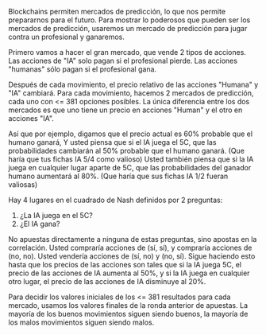 Blockchains permiten mercados de predicción, lo que nos permite prepararnos para el futuro.
Para mostrar lo poderosos que pueden ser los mercados de predicción, usaremos un mercado de predicción para jugar contra un profesional y ganaremos.

Primero vamos a hacer el gran mercado, que vende 2 tipos de acciones. Las acciones de "IA" solo pagan si el profesional pierde. Las acciones "humanas" sólo pagan si el profesional gana.

Después de cada movimiento, el precio relativo de las acciones "Humana" y "IA" cambiará.
Para cada movimiento, hacemos 2 mercados de predicción, cada uno con <= 381 opciones posibles. La única diferencia entre los dos mercados es que uno tiene un precio en acciones "Human" y el otro en acciones "IA".

Así que por ejemplo, digamos que el precio actual es 60% probable que el humano ganará,
Y usted piensa que si el IA juega el 5C, que las probabilidades cambiarán al 50% probable que el humano ganará.
(Que haría que tus fichas IA 5/4 como valioso)
Usted también piensa que si la IA juega en cualquier lugar aparte de 5C, que las probabilidades del ganador humano aumentará al 80%.
(Que haría que sus fichas IA 1/2 fueran valiosas)

Hay 4 lugares en el cuadrado de Nash definidos por 2 preguntas:
1) ¿La IA juega en el 5C?
2) ¿El IA gana?

No apuestas directamente a ninguna de estas preguntas, sino apostas en la correlación.
Usted compraría acciones de (sí, sí), y compraría acciones de (no, no). Usted vendería acciones de (sí, no) y (no, sí).
Sigue haciendo esto hasta que los precios de las acciones son tales que si la IA juega 5C, el precio de las acciones de IA aumenta al 50%, y si la IA juega en cualquier otro lugar, el precio de las acciones de IA disminuye al 20%.





Para decidir los valores iniciales de los <= 381 resultados para cada mercado, usamos los valores finales de la ronda anterior de apuestas. La mayoría de los buenos movimientos siguen siendo buenos, la mayoría de los malos movimientos siguen siendo malos.
